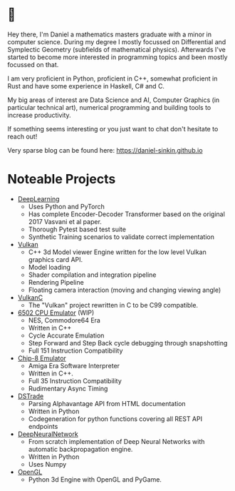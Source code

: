 # 👋
Hey there, I'm Daniel a mathematics masters graduate with a minor in computer science. During my degree I mostly focussed on Differential and Symplectic Geometry (subfields of mathematical physics). Afterwards I've started to become more interested in programming topics and been mostly focussed on that.

I am very proficient in Python, proficient in C++, somewhat proficient in Rust and have some experience in Haskell, C# and C.

My big areas of interest are Data Science and AI, Computer Graphics (in particular technical art), numerical programming and building tools to increase productivity.

If something seems interesting or you just want to chat don't hesitate to reach out!

Very sparse blog can be found here: https://daniel-sinkin.github.io

# Noteable Projects
* [DeepLearning](https://github.com/daniel-sinkin/deeplearning)
  * Uses Python and PyTorch
  * Has complete Encoder-Decoder Transformer based on the original 2017 Vasvani et al paper.
  * Thorough Pytest based test suite
  * Synthetic Training scenarios to validate correct implementation
* [Vulkan](https://github.com/Daniel-Sinkin/Vulkan)
  * C++ 3d Model viewer Engine written for the low level Vulkan graphics card API.
  * Model loading
  * Shader compilation and integration pipeline
  * Rendering Pipeline
  * Floating camera interaction (moving and changing viewing angle)
* [VulkanC](https://github.com/Daniel-Sinkin/VulkanC)
  * The "Vulkan" project rewritten in C to be C99 compatible.
* [6502 CPU Emulator](https://github.com/Daniel-Sinkin/6502-emulator) (WIP)
  * NES, Commodore64 Era
  * Written in C++
  * Cycle Accurate Emulation
  * Step Forward and Step Back cycle debugging through snapshotting
  * Full 151 Instruction Compatibility
* [Chip-8 Emulator](https://github.com/Daniel-Sinkin/chip-8-emulator/)
  * Amiga Era Software Interpreter
  * Written in C++.
  * Full 35 Instruction Compatibility
  * Rudimentary Async Timing
* [DSTrade](https://github.com/Daniel-Sinkin/DSTrade)
  * Parsing Alphavantage API from HTML documentation
  * Written in Python
  * Codegeneration for python functions covering all REST API endpoints
* [DeepNeuralNetwork](https://github.com/Daniel-Sinkin/DeepNeuralNetwork/)
  * From scratch implementation of Deep Neural Networks with automatic backpropagation engine.
  * Written in Python
  * Uses Numpy
* [OpenGL](https://github.com/Daniel-Sinkin/opengl/tree/main)
  * Python 3d Engine with OpenGL and PyGame.
